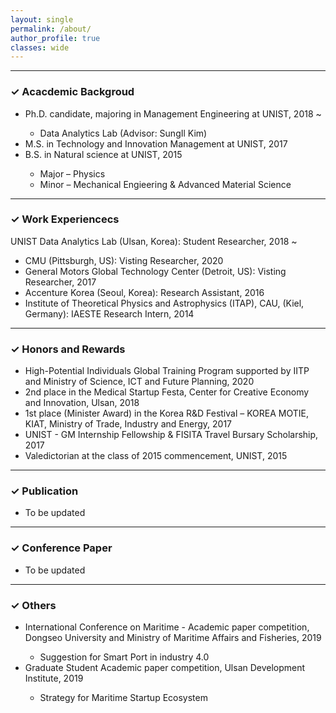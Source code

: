 ```yaml
---
layout: single
permalink: /about/
author_profile: true
classes: wide
---
```


--------------------

<h3> &#10003; Acacdemic Backgroud </h3>
<ul>
  <li> Ph.D. candidate, majoring in Management Engineering at UNIST, 2018 ~ </li>
    <ul>
      <li> Data Analytics Lab (Advisor: SungIl Kim)
    </ul>  
  <li> M.S. in Technology and Innovation Management at UNIST, 2017 </li>
  <li> B.S. in Natural science at UNIST, 2015</li>
    <ul>
      <li> Major &#8211; Physics </li> 
      <li> Minor &#8211; Mechanical Engieering & Advanced Material Science </li>
    </ul>  
</ul>

--------------------

<h3> &#10003; Work Experiencecs </h3>
UNIST Data Analytics Lab (Ulsan, Korea): Student Researcher, 2018 ~ 
<ul>
  <li> CMU (Pittsburgh, US): Visting Researcher, 2020 </li>
  <li> General Motors Global Technology Center (Detroit, US): Visting Researcher, 2017 </li>
  <li> Accenture Korea (Seoul, Korea): Research Assistant, 2016 </li>
  <li> Institute of Theoretical Physics and Astrophysics (ITAP), CAU, (Kiel, Germany): IAESTE Research Intern, 2014 </li>
</ul>


--------------------

<h3> &#10003; Honors and Rewards </h3>
<ul>
  <li> High-Potential Individuals Global Training Program supported by IITP and Ministry of Science, ICT and Future Planning, 2020</li>

  <li> 2nd place in the Medical Startup Festa, Center for Creative Economy and Innovation, Ulsan, 2018</li>

  <li> 1st place (Minister Award) in the Korea R&D Festival – KOREA MOTIE, KIAT, Ministry of Trade, Industry and Energy, 2017 </li>

  <li> UNIST - GM Internship Fellowship & FISITA Travel Bursary Scholarship, 2017</li>

  <li> Valedictorian at the class of 2015 commencement, UNIST, 2015</li>
</ul>


--------------------
<h3> &#10003; Publication </h3>
<ul>
  <li> To be updated </li>
</ul>

--------------------
<h3> &#10003; Conference Paper </h3>
<ul>
  <li> To be updated </li>
</ul>

--------------------
<h3> &#10003; Others </h3>
<ul>
  <li> International Conference on Maritime - Academic paper competition, Dongseo University and Ministry of Maritime Affairs and Fisheries, 2019</li>
    <ul>
      <li> Suggestion for Smart Port in industry 4.0</li> 
    </ul>  

  <li> Graduate Student Academic paper competition, Ulsan Development Institute, 2019</li>
    <ul>
      <li> Strategy for Maritime Startup Ecosystem</li> 
    </ul>  
</ul>
